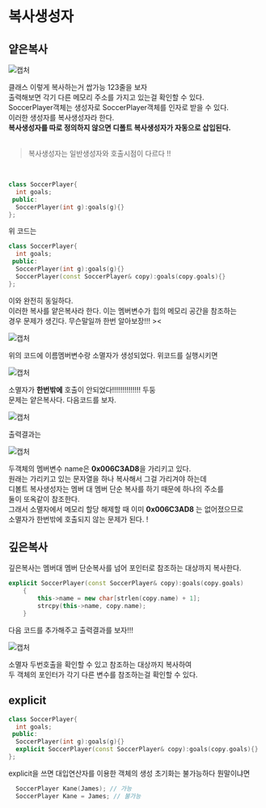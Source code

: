# 복사생성자

## 얕은복사

![캡처](https://user-images.githubusercontent.com/43857226/69117818-54c89f00-0ad4-11ea-8b4d-e86cd7625fd2.PNG)</br>


클래스 이렇게 복사하는거 쌉가능 123줄을 보자</br>
출력해보면 각기 다른 메모리 주소를 가지고 있는걸 확인할 수 있다. </br>
SoccerPlayer객체는 생성자로 SoccerPlayer객체를 인자로 받을 수 있다.</br>
이러한 생성자를 복사생성자라 한다.</br> 
**복사생성자를 따로 정의하지 않으면 디폴트 복사생성자가 자동으로 삽입된다.**</br>
</br>
> 복사생성자는 일반생성자와 호출시점이 다르다 !! </br>
</br>

```c++
class SoccerPlayer{
  int goals;
 public:
  SoccerPlayer(int g):goals(g){}
};
```

위 코드는 </br>

```c++
class SoccerPlayer{
  int goals;
 public:
  SoccerPlayer(int g):goals(g){}
  SoccerPlayer(const SoccerPlayer& copy):goals(copy.goals){}
};
```

이와 완전히 동일하다.</br>
이러한 복사를 얕은복사라 한다. 이는 멤버변수가 힙의 메모리 공간을 참조하는</br>
경우 문제가 생긴다. 무슨말일까 한번 알아보장!!! >< </br>

![캡처](https://user-images.githubusercontent.com/43857226/69118557-3f08a900-0ad7-11ea-9b95-3015e3287021.PNG)</br>

위의 코드에 이름멤버변수랑 소멸자가 생성되었다. 위코드를 실행시키면</br>

![캡처](https://user-images.githubusercontent.com/43857226/69118615-78d9af80-0ad7-11ea-8dd4-242e6a831230.PNG) </br>

소멸자가 **한번밖에** 호출이 안되었다!!!!!!!!!!!!!! 두둥 </br>
문제는 얕은복사다. 다음코드를 보자. </br>

![캡처](https://user-images.githubusercontent.com/43857226/69123172-0a4f1e80-0ae4-11ea-99fe-daf38b9caff4.PNG)</br>

출력결과는

![캡처](https://user-images.githubusercontent.com/43857226/69123225-29e64700-0ae4-11ea-9c12-7a9db18763db.PNG)</br>

두객체의 멤버변수 name은 **0x006C3AD8**을 가리키고 있다. </br>
원래는 가리키고 있는 문자열을 하나 복사해서 그걸 가리겨야 하는데 </br>
디볼트 복사생성자는 멤버 대 멤버 단순 복사를 하기 때문에 하나의 주소를 </br>
둘이 또옥같이 참조한다. </br>
그래서 소멸자에서 메모리 할당 해제할 때 이미 **0x006C3AD8** 는 없어졌으므로 </br>
소멸자가 한번밖에 호출되지 않는 문제가 된다. ! </br>

## 깊은복사

깊은복사는 멤버대 멤버 단순복사를 넘어 포인터로 참조하는 대상까지 복사한다. </br>

```c++
explicit SoccerPlayer(const SoccerPlayer& copy):goals(copy.goals)
	{
		this->name = new char[strlen(copy.name) + 1];
		strcpy(this->name, copy.name);
	}
```

다음 코드를 추가해주고 출력결과를 보자!!! </br>

![캡처](https://user-images.githubusercontent.com/43857226/69124414-286a4e00-0ae7-11ea-9315-d8386149b1b0.PNG) </br>

소멸자 두번호출을 확인할 수 있고 참조하는 대상까지 복사하여 </br>
두 객체의 포인터가 각기 다른 변수를 참조하는걸 확인할 수 있다. </br>

## explicit

```c++
class SoccerPlayer{
  int goals;
 public:
  SoccerPlayer(int g):goals(g){}
  explicit SoccerPlayer(const SoccerPlayer& copy):goals(copy.goals){}
};
```

explicit을 쓰면 대입연산자를 이용한 객체의 생성 초기화는 불가능하다 뭔말이냐면 </br>
```c++
  SoccerPlayer Kane(James); // 가능
  SoccerPlayer Kane = James; // 불가능
```
